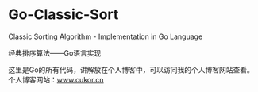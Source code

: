 # Go-Classic-Sort
 Classic Sorting Algorithm - Implementation in Go Language

经典排序算法——Go语言实现

这里是Go的所有代码，讲解放在个人博客中，可以访问我的个人博客网站查看。
个人博客网站：www.cukor.cn


